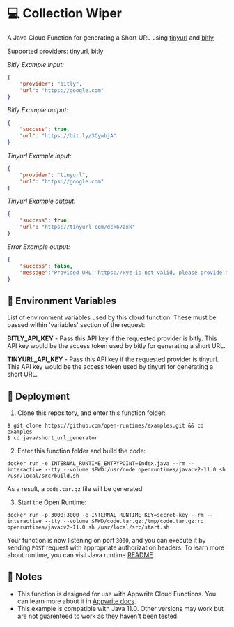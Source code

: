 # 💻 Collection Wiper

A Java Cloud Function for generating a Short URL using [tinyurl](https://tinyurl.com/app) and [bitly](https://bitly.com/)

Supported providers: tinyurl, bitly

_Bitly Example input:_



```json
{
    "provider": "bitly",
    "url": "https://google.com"
}
```

_Bitly Example output:_


```json
{
    "success": true,
    "url": "https://bit.ly/3CywbjA"
}
```

_Tinyurl Example input:_



```json
{
    "provider": "tinyurl",
    "url": "https://google.com"
}
```

_Tinyurl Example output:_


```json
{
    "success": true,
    "url": "https://tinyurl.com/dck67zxk"
}
```

_Error Example output:_

```json
{
    "success": false,
    "message":"Provided URL: https://xyz is not valid, please provide a valid, correctly formed URL"
}
```


## 📝 Environment Variables

List of environment variables used by this cloud function. These must be passed within 'variables' section of the request:

**BITLY_API_KEY** - Pass this API key if the requested provider is bitly. This API key would be the access token used by bitly for generating a short URL.

**TINYURL_API_KEY** - Pass this API key if the requested provider is tinyurl. This API key would be the access token used by tinyurl for generating a short URL.

## 🚀 Deployment

1. Clone this repository, and enter this function folder:

```
$ git clone https://github.com/open-runtimes/examples.git && cd examples
$ cd java/short_url_generator
```

2. Enter this function folder and build the code:
```
docker run -e INTERNAL_RUNTIME_ENTRYPOINT=Index.java --rm --interactive --tty --volume $PWD:/usr/code openruntimes/java:v2-11.0 sh /usr/local/src/build.sh
```
As a result, a `code.tar.gz` file will be generated.

3. Start the Open Runtime:
```
docker run -p 3000:3000 -e INTERNAL_RUNTIME_KEY=secret-key --rm --interactive --tty --volume $PWD/code.tar.gz:/tmp/code.tar.gz:ro openruntimes/java:v2-11.0 sh /usr/local/src/start.sh
```

Your function is now listening on port `3000`, and you can execute it by sending `POST` request with appropriate authorization headers. To learn more about runtime, you can visit Java runtime [README](https://github.com/open-runtimes/open-runtimes/tree/main/runtimes/java-11.0).

## 📝 Notes
 - This function is designed for use with Appwrite Cloud Functions. You can learn more about it in [Appwrite docs](https://appwrite.io/docs/functions).
 - This example is compatible with Java 11.0. Other versions may work but are not guarenteed to work as they haven't been tested.